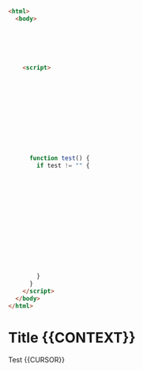 ```html
<html>
  <body>






    <script>












      function test() {
        if test != "" {















        }
      }
    </script>
  </body>
</html>
```

# Title {{CONTEXT}}





Test {{CURSOR}}











